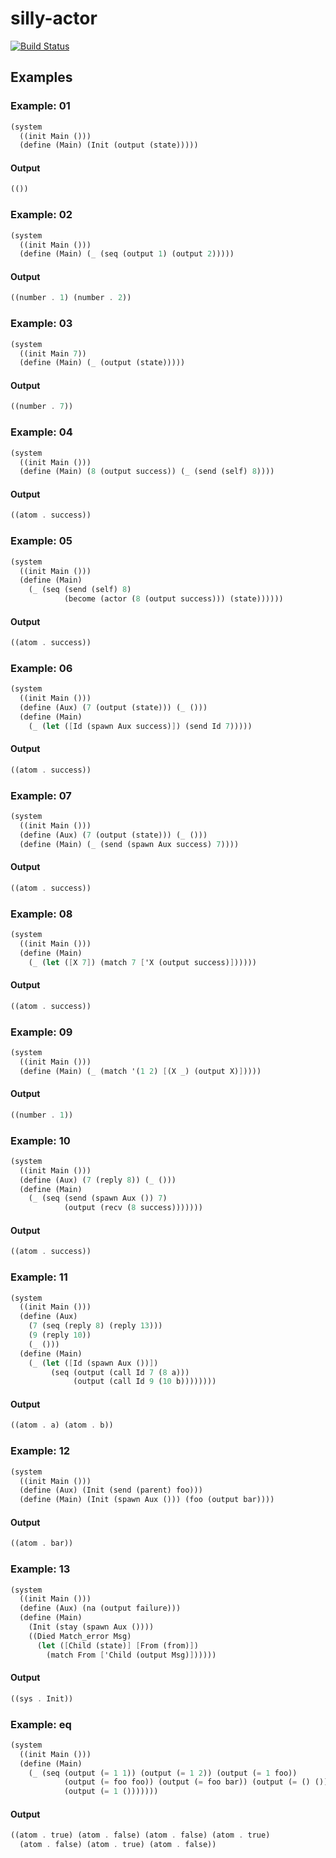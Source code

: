 silly-actor
===========
[![Build Status](https://travis-ci.org/rootmos/silly-actor.svg?branch=master)](https://travis-ci.org/rootmos/silly-actor)

Examples
--------
### Example: 01
```scheme
(system
  ((init Main ()))
  (define (Main) (Init (output (state)))))
```
#### Output
```scheme
(())
```

### Example: 02
```scheme
(system
  ((init Main ()))
  (define (Main) (_ (seq (output 1) (output 2)))))
```
#### Output
```scheme
((number . 1) (number . 2))
```

### Example: 03
```scheme
(system
  ((init Main 7))
  (define (Main) (_ (output (state)))))
```
#### Output
```scheme
((number . 7))
```

### Example: 04
```scheme
(system
  ((init Main ()))
  (define (Main) (8 (output success)) (_ (send (self) 8))))
```
#### Output
```scheme
((atom . success))
```

### Example: 05
```scheme
(system
  ((init Main ()))
  (define (Main)
    (_ (seq (send (self) 8)
            (become (actor (8 (output success))) (state))))))
```
#### Output
```scheme
((atom . success))
```

### Example: 06
```scheme
(system
  ((init Main ()))
  (define (Aux) (7 (output (state))) (_ ()))
  (define (Main)
    (_ (let ([Id (spawn Aux success)]) (send Id 7)))))
```
#### Output
```scheme
((atom . success))
```

### Example: 07
```scheme
(system
  ((init Main ()))
  (define (Aux) (7 (output (state))) (_ ()))
  (define (Main) (_ (send (spawn Aux success) 7))))
```
#### Output
```scheme
((atom . success))
```

### Example: 08
```scheme
(system
  ((init Main ()))
  (define (Main)
    (_ (let ([X 7]) (match 7 ['X (output success)])))))
```
#### Output
```scheme
((atom . success))
```

### Example: 09
```scheme
(system
  ((init Main ()))
  (define (Main) (_ (match '(1 2) [(X _) (output X)]))))
```
#### Output
```scheme
((number . 1))
```

### Example: 10
```scheme
(system
  ((init Main ()))
  (define (Aux) (7 (reply 8)) (_ ()))
  (define (Main)
    (_ (seq (send (spawn Aux ()) 7)
            (output (recv (8 success)))))))
```
#### Output
```scheme
((atom . success))
```

### Example: 11
```scheme
(system
  ((init Main ()))
  (define (Aux)
    (7 (seq (reply 8) (reply 13)))
    (9 (reply 10))
    (_ ()))
  (define (Main)
    (_ (let ([Id (spawn Aux ())])
         (seq (output (call Id 7 (8 a)))
              (output (call Id 9 (10 b))))))))
```
#### Output
```scheme
((atom . a) (atom . b))
```

### Example: 12
```scheme
(system
  ((init Main ()))
  (define (Aux) (Init (send (parent) foo)))
  (define (Main) (Init (spawn Aux ())) (foo (output bar))))
```
#### Output
```scheme
((atom . bar))
```

### Example: 13
```scheme
(system
  ((init Main ()))
  (define (Aux) (na (output failure)))
  (define (Main)
    (Init (stay (spawn Aux ())))
    ((Died Match_error Msg)
      (let ([Child (state)] [From (from)])
        (match From ['Child (output Msg)])))))
```
#### Output
```scheme
((sys . Init))
```

### Example: eq
```scheme
(system
  ((init Main ()))
  (define (Main)
    (_ (seq (output (= 1 1)) (output (= 1 2)) (output (= 1 foo))
            (output (= foo foo)) (output (= foo bar)) (output (= () ()))
            (output (= 1 ()))))))
```
#### Output
```scheme
((atom . true) (atom . false) (atom . false) (atom . true)
  (atom . false) (atom . true) (atom . false))
```

